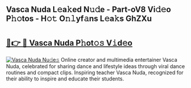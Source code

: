## Vasca Nuda L𝚎a𝚔ed N𝚞𝚍e - Part-oV8 Vi𝚍𝚎o P𝚑𝚘tos - H𝚘𝚝 O𝚗𝚕yf𝚊ns L𝚎a𝚔s GhZXu

# <h2><a href="http://kfe1w8.oniu.top/?m=Vasca+Nuda">🔗👉 🔴 Vasca Nuda P𝚑ot𝚘𝚜 V𝚒d𝚎o</a></h2>

[![Vasca Nuda Nu𝚍e𝚜](https://i.imgur.com/0qMVB7G.gif)](http://kfe1w8.oniu.top/?m=Vasca+Nuda)
Online creator and multimedia entertainer Vasca Nuda, celebrated for sharing dance and lifestyle ideas through viral dance routines and compact clips. Inspiring teacher Vasca Nuda, recognized for their ability to inspire and educate their students.  
